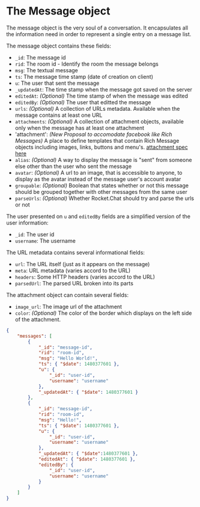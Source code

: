 # The Message object

The message object is the very soul of a conversation. It encapsulates all the information need in order to represent a single entry on a message list.

The message object contains these fields:

- `_id`: The message id
- `rid`: The room id - Identify the room the message belongs
- `msg`: The textual message
- `ts`: The message time stamp (date of creation on client)
- `u`: The user that sent the message
- `_updatedAt`: The time stamp when the message got saved on the server
- `editedAt`: _(Optional)_ The time stamp of when the message was edited
- `editedBy`: _(Optional)_ The user that editted the message
- `urls`: _(Optional)_ A collection of URLs metadata. Available when the message contains at least one URL
- `attachments`: _(Optional)_ A collection of attachment objects, available only when the message has at least one attachment
- 'attachment': _(New Proposal to accomodate facebook like Rich Messages)_ A place to define templates that contain Rich Message objects including images, links, buttons and menu's. [attachment spec here](attachment/)
- `alias`: _(Optional)_ A way to display the message is "sent" from someone else other than the user who sent the message
- `avatar`: _(Optional)_ A url to an image, that is accessible to anyone, to display as the avatar instead of the message user's account avatar
- `groupable`: _(Optional)_ Boolean that states whether or not this message should be grouped together with other messages from the same user
- `parseUrls`: _(Optional)_ Whether Rocket.Chat should try and parse the urls or not

The user presented on `u` and `editedBy` fields are a simplified version of the user information:

- `_id`: The user id
- `username`: The username

The URL metadata contains several informational fields:

- `url`: The URL itself (just as it appears on the message)
- `meta`: URL metadata (varies accord to the URL)
- `headers`: Some HTTP headers (varies accord to the URL)
- `parsedUrl`: The parsed URL broken into its parts

The attachment object can contain several fields:

- `image_url`: The image url of the attachment
- `color`: _(Optional)_ The color of the border which displays on the left side of the attachment.

```json
{
    "messages": [
        {
            "_id": "message-id",
            "rid": "room-id",
            "msg": "Hello World!",
            "ts": { "$date": 1480377601 },
            "u": {
                "_id": "user-id",
                "username": "username"
            },
            "_updatedAt": { "$date": 1480377601 }
        },
        {
            "_id": "message-id",
            "rid": "room-id",
            "msg": "Hello!",
            "ts": { "$date": 1480377601 },
            "u": {
                "_id": "user-id",
                "username": "username"
            },
            "_updatedAt": { "$date":1480377601 },
            "editedAt": { "$date": 1480377601 },
            "editedBy": {
                "_id": "user-id",
                "username": "username"
            }
        }
    ]
}
```
